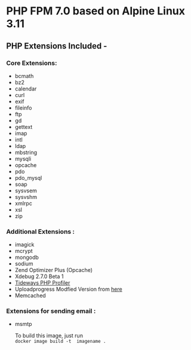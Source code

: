 # PHP FPM 7.0 based on Alpine Linux 3.11

## PHP Extensions Included -

### Core Extensions:

* bcmath
* bz2
* calendar
* curl
* exif
* fileinfo
* ftp
* gd
* gettext
* imap
* intl
* ldap
* mbstring
* mysqli
* opcache
* pdo
* pdo_mysql
* soap
* sysvsem
* sysvshm
* xmlrpc
* xsl
* zip

### Additional Extensions :

* imagick
* mcrypt
* mongodb
* sodium
* Zend Optimizer Plus (Opcache)
* Xdebug 2.7.0 Beta 1
* [Tideways PHP Profiler](https://github.com/tideways/php-profiler-extension.git)
* Uploadprogress Modfied Version from [here](https://github.com/Jan-E/uploadprogress)
* Memcached

### Extensions for sending email :

* msmtp

  To build this image, just run  
```docker image build -t  imagename .```